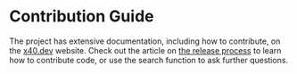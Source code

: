 # Contribution Guide

The project has extensive documentation, including how to contribute, on the [x40.dev](https://x40.dev/) website.
Check out the article on [the release process](https://x40.dev/tutorial/learn-how-code-is-released/) to learn how
to contribute code, or use the search function to ask further questions.